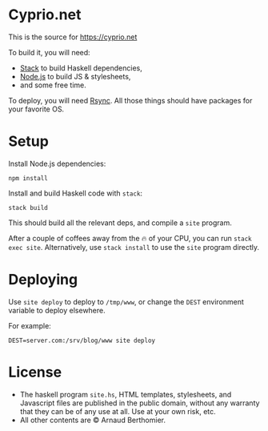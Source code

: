 # Cyprio.net

This is the source for https://cyprio.net

To build it, you will need:

 * [Stack][stack] to build Haskell dependencies,
 * [Node.js][node] to build JS & stylesheets,
 * and some free time.

To deploy, you will need [Rsync][rsync]. All those things should have
packages for your favorite OS.


# Setup

Install Node.js dependencies:

```
npm install
```

Install and build Haskell code with `stack`:

```
stack build
```

This should build all the relevant deps, and compile a `site` program.

After a couple of coffees away from the :fire: of your CPU, you can
run `stack exec site`. Alternatively, use `stack install` to use the
`site` program directly.


# Deploying

Use `site deploy` to deploy to `/tmp/www`, or change the `DEST`
environment variable to deploy elsewhere.

For example:

```
DEST=server.com:/srv/blog/www site deploy
```


# License

* The haskell program `site.hs`, HTML templates, stylesheets, and Javascript
  files are published in the public domain, without any warranty that they
  can be of any use at all. Use at your own risk, etc.
* All other contents are © Arnaud Berthomier.

[hakyll]: https://jaspervdj.be/hakyll/
[stack]: https://haskellstack.org/
[pandoc]: https://pandoc.org/
[stylus]: http://learnboost.github.io/stylus/
[node]: https://nodejs.org
[rsync]: https://rsync.samba.org/

